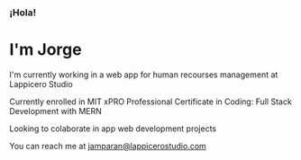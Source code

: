 ### ¡Hola!

# I'm Jorge

I'm currently working in a web app for human recourses management at Lappicero Studio

Currently enrolled in MIT xPRO Professional Certificate in Coding: Full Stack Development with MERN

Looking to colaborate in app web development projects

You can reach me at jamparan@lappicerostudio.com
